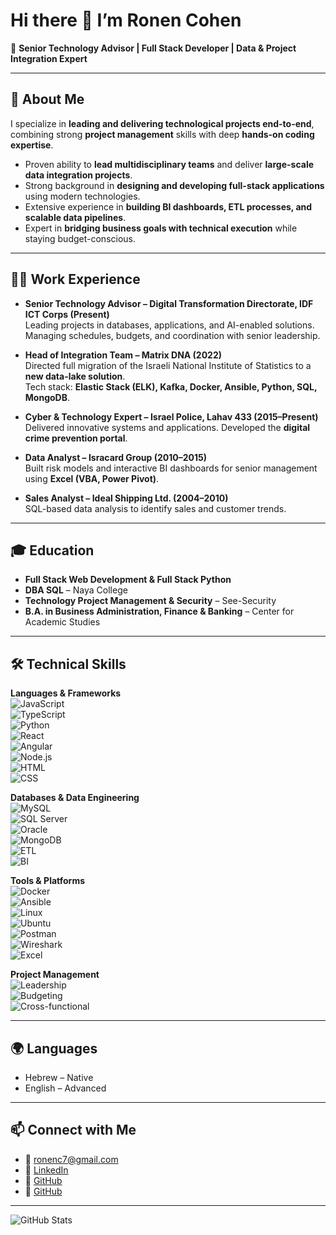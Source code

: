 # Hi there 👋 I’m **Ronen Cohen**

🚀 **Senior Technology Advisor | Full Stack Developer | Data & Project Integration Expert**

---

## 🔹 About Me
I specialize in **leading and delivering technological projects end-to-end**, combining strong **project management** skills with deep **hands-on coding expertise**.  

- Proven ability to **lead multidisciplinary teams** and deliver **large-scale data integration projects**.  
- Strong background in **designing and developing full-stack applications** using modern technologies.  
- Extensive experience in **building BI dashboards, ETL processes, and scalable data pipelines**.  
- Expert in **bridging business goals with technical execution** while staying budget-conscious.  

---

## 🧑‍💻 Work Experience
- **Senior Technology Advisor – Digital Transformation Directorate, IDF ICT Corps (Present)**  
  Leading projects in databases, applications, and AI-enabled solutions. Managing schedules, budgets, and coordination with senior leadership.  

- **Head of Integration Team – Matrix DNA (2022)**  
  Directed full migration of the Israeli National Institute of Statistics to a **new data-lake solution**.  
  Tech stack: **Elastic Stack (ELK), Kafka, Docker, Ansible, Python, SQL, MongoDB**.  

- **Cyber & Technology Expert – Israel Police, Lahav 433 (2015–Present)**  
  Delivered innovative systems and applications. Developed the **digital crime prevention portal**.  

- **Data Analyst – Isracard Group (2010–2015)**  
  Built risk models and interactive BI dashboards for senior management using **Excel (VBA, Power Pivot)**.  

- **Sales Analyst – Ideal Shipping Ltd. (2004–2010)**  
  SQL-based data analysis to identify sales and customer trends.  

---

## 🎓 Education
- **Full Stack Web Development & Full Stack Python**  
- **DBA SQL** – Naya College  
- **Technology Project Management & Security** – See-Security  
- **B.A. in Business Administration, Finance & Banking** – Center for Academic Studies  

---

## 🛠️ Technical Skills

**Languages & Frameworks**  
![JavaScript](https://img.shields.io/badge/Code-JavaScript-yellow?logo=javascript)  
![TypeScript](https://img.shields.io/badge/Code-TypeScript-blue?logo=typescript)  
![Python](https://img.shields.io/badge/Code-Python-blue?logo=python)  
![React](https://img.shields.io/badge/Frontend-React-61DAFB?logo=react)  
![Angular](https://img.shields.io/badge/Frontend-Angular-red?logo=angular)  
![Node.js](https://img.shields.io/badge/Backend-Node.js-green?logo=node.js)  
![HTML](https://img.shields.io/badge/Code-HTML-orange?logo=html5)  
![CSS](https://img.shields.io/badge/Code-CSS-blue?logo=css3)  

**Databases & Data Engineering**  
![MySQL](https://img.shields.io/badge/Database-MySQL-blue?logo=mysql)  
![SQL Server](https://img.shields.io/badge/Database-SQL%20Server-lightgrey?logo=microsoft-sql-server)  
![Oracle](https://img.shields.io/badge/Database-Oracle-red?logo=oracle)  
![MongoDB](https://img.shields.io/badge/Database-MongoDB-green?logo=mongodb)  
![ETL](https://img.shields.io/badge/Data-ETL%20Pipelines-purple)  
![BI](https://img.shields.io/badge/Data-BI%20Dashboards-informational)  

**Tools & Platforms**  
![Docker](https://img.shields.io/badge/DevOps-Docker-blue?logo=docker)  
![Ansible](https://img.shields.io/badge/DevOps-Ansible-black?logo=ansible)  
![Linux](https://img.shields.io/badge/OS-Linux-yellow?logo=linux)  
![Ubuntu](https://img.shields.io/badge/OS-Ubuntu-orange?logo=ubuntu)  
![Postman](https://img.shields.io/badge/Tools-Postman-orange?logo=postman)  
![Wireshark](https://img.shields.io/badge/Tools-Wireshark-blue?logo=wireshark)  
![Excel](https://img.shields.io/badge/Tools-Excel-green?logo=microsoft-excel)  

**Project Management**  
![Leadership](https://img.shields.io/badge/Skill-Project%20Leadership-success)  
![Budgeting](https://img.shields.io/badge/Skill-Budget%20Management-lightgrey)  
![Cross-functional](https://img.shields.io/badge/Skill-Cross%20Functional%20Teams-blueviolet)  

---

## 🌍 Languages
- Hebrew – Native  
- English – Advanced  

---

## 📫 Connect with Me
- 📧 [ronenc7@gmail.com](mailto:ronenc7@gmail.com)  
- 💼 [LinkedIn](https://www.linkedin.com/in/ronen-cohen7/)  
- 🐙 [GitHub](https://github.com/RonenCohen7)
- 🤖 [GitHub](https://ronencohen7.github.io/pro_web)

---

![GitHub Stats](https://github-readme-stats.vercel.app/api?username=RonenCohen7&show_icons=true&theme=default)
